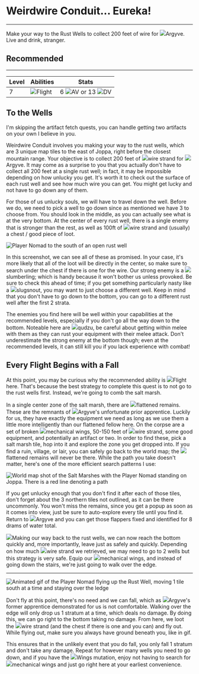 # Weirdwire Conduit... Eureka!

---

Make your way to the Rust Wells to collect 200 feet of wire for <span class="nowrap"><span class="injected"><span class="icon-container"><img class="inline-icon" src="/icons/Creatures/Argyve.png" /></span><span class="object">Argyve</span></span>.</span> Live and drink, stranger.

<div class="section-info">

## Recommended

---

| Level | Abilities | Stats         |
| ----- | --------- | ------------- |
| 7     | <span class="injected"><span class="icon-container"><img class="inline-icon" src="/icons/Abilities/CommandFlyToggle.png" /></span><span class="skill">Flight</span></span>    | 6 <span class="injected"><span class="stat-container"><img class="inline-icon" src="/icons/Text/armorValue.png" /></span><span class="stat">AV</span></span> or 13 <span class="injected"><span class="stat-container"><img class="inline-icon" src="/icons/Text/dodgeValue.png" /></span><span class="stat">DV</span></span> |

</div>

## To the Wells

I'm skipping the artifact fetch quests, you can handle getting two artifacts on your own I believe in you.

Weirdwire Conduit involves you making your way to the rust wells, which are 3 unique map tiles to the east of Joppa, right before the closest mountain range. Your objective is to collect 200 feet of <span class="injected"><span class="icon-container"><img class="inline-icon" src="/icons/Items/Wire Strand.png" /></span><span class="object"><span class="injected"><span class="r">wire strand</span></span></span></span> for <span class="nowrap"><span class="injected"><span class="icon-container"><img class="inline-icon" src="/icons/Creatures/Argyve.png" /></span><span class="object">Argyve</span></span>.</span> It may come as a surprise to you that you actually don't have to collect all 200 feet at a single rust well; in fact, it may be impossible depending on how unlucky you get. It's worth it to check out the surface of each rust well and see how much wire you can get. You might get lucky and not have to go down any of them.

For those of us unlucky souls, we will have to travel down the well. Before we do, we need to pick a well to go down since as mentioned we have 3 to choose from. You should look in the middle, as you can actually see what is at the very bottom. At the center of every rust well, there is a single enemy that is stronger than the rest, as well as 100ft of <span class="injected"><span class="icon-container"><img class="inline-icon" src="/icons/Items/Wire Strand.png" /></span><span class="object"><span class="injected"><span class="r">wire strand</span></span></span></span> and (usually) a chest / good piece of loot.

<span>![Player Nomad to the south of an open rust well]($assetsDir/images/quests/weirdwire-well.png)</span>

In this screenshot, we can see all of these as promised. In your case, it's more likely that all of the loot will be directly in the center, so make sure to search under the chest if there is one for the wire. Our strong enemy is a <span class="nowrap"><span class="injected"><span class="icon-container"><img class="inline-icon" src="/icons/Creatures/Slumberling.png" /></span><span class="object">slumberling</span></span>;</span> which is handy because it won't bother us unless provoked. Be sure to check this ahead of time; if you get something particularly nasty like a <span class="nowrap"><span class="injected"><span class="icon-container"><img class="inline-icon" src="/icons/Creatures/Slugsnout.png" /></span><span class="object">slugsnout</span></span>,</span> you may want to just choose a different well. Keep in mind that you don't have to go down to the bottom, you can go to a different rust well after the first 2 strata.

The enemies you find here will be well within your capabilities at the recommended levels, especially if you don't go all the way down to the bottom. Noteable here are <span class="nowrap"><span class="injected"><span class="icon-container"><img class="inline-icon" src="/icons/Creatures/Qudzu.png" /></span><span class="object"><span class="injected"><span class="r">qudzu</span></span></span></span>,</span> be careful about getting within melee with them as they can rust your equipment with their melee attack. Don't underestimate the strong enemy at the bottom though; even at the recommended levels, it can still kill you if you lack experience with combat!

## Every Flight Begins with a Fall

At this point, you may be curious why the recommended ability is <span class="injected"><span class="icon-container"><img class="inline-icon" src="/icons/Abilities/CommandFlyToggle.png" /></span><span class="skill">Flight</span></span> here. That's because the best strategy to complete this quest is to not go to the rust wells first. Instead, we're going to comb the salt marsh.

In a single center zone of the salt marsh, there are <span class="nowrap"><span class="injected"><span class="icon-container"><img class="inline-icon" src="/icons/Items/SkrefCorpse.png" /></span><span class="object">flattened remains</span></span>.</span> These are the remnants of <span class="injected"><span class="icon-container"><img class="inline-icon" src="/icons/Creatures/Argyve.png" /></span><span class="object">Argyve's</span></span> unfortunate prior apprentice. Luckily for us, they have exactly the equipment we need as long as we use them a little more intelligently than our flattened fellow here. On the corpse are a set of broken <span class="nowrap"><span class="injected"><span class="icon-container"><img class="inline-icon" src="/icons/Items/Mechanical Wings.png" /></span><span class="object">mechanical wings</span></span>,</span> 50-150 feet of <span class="nowrap"><span class="injected"><span class="icon-container"><img class="inline-icon" src="/icons/Items/Wire Strand.png" /></span><span class="object"><span class="injected"><span class="r">wire strand</span></span></span></span>,</span> some good equipment, and potentially an artifact or two. In order to find these, pick a salt marsh tile, hop into it and explore the zone you get dropped into. If you find a ruin, village, or lair, you can safely go back to the world map; the <span class="injected"><span class="icon-container"><img class="inline-icon" src="/icons/Items/SkrefCorpse.png" /></span><span class="object">flattened remains</span></span> will never be there. While the path you take doesn't matter, here's one of the more efficient search patterns I use:

![World map shot of the Salt Marshes with the Player Nomad standing on Joppa. There is a red line denoting a path]($assetsDir/images/quests/weirdwire-marshPath.png)

If you get unlucky enough that you don't find it after each of those tiles, don't forget about the 3 northern tiles not outlined, as it can be there uncommonly. You won't miss the remains, since you get a popup as soon as it comes into view, just be sure to auto-explore every tile until you find it. Return to <span class="injected"><span class="icon-container"><img class="inline-icon" src="/icons/Creatures/Argyve.png" /></span><span class="object">Argyve</span></span> and you can get those flappers fixed and identified for 8 drams of water total.

<span class="injected"><span class="icon-container"><img class="inline-icon" src="/icons/Creatures/Mak.png" /></span><span class="object">Making</span></span> our way back to the rust wells, we can now reach the bottom quickly and, more importantly, leave just as safely and quickly. Depending on how much <span class="injected"><span class="icon-container"><img class="inline-icon" src="/icons/Items/Wire Strand.png" /></span><span class="object"><span class="injected"><span class="r">wire strand</span></span></span></span> we retrieved, we may need to go to 2 wells but this strategy is very safe. Equip our <span class="nowrap"><span class="injected"><span class="icon-container"><img class="inline-icon" src="/icons/Items/Mechanical Wings.png" /></span><span class="object">mechanical wings</span></span>,</span> and instead of going down the stairs, we're just going to walk over the edge.

---

<span>![Animated gif of the Player Nomad flying up the Rust Well, moving 1 tile south at a time and staying over the ledge]($assetsDir/images/quests/weirdwire-flying.gif)</span>

Don't fly at this point, there's no need and we can fall, which as <span class="injected"><span class="icon-container"><img class="inline-icon" src="/icons/Creatures/Argyve.png" /></span><span class="object">Argyve's</span></span> former apprentice demonstrated for us is not comfortable. Walking over the edge will only drop us 1 stratum at a time, which deals no damage. By doing this, we can go right to the bottom taking no damage. From here, we loot the <span class="injected"><span class="icon-container"><img class="inline-icon" src="/icons/Items/Wire Strand.png" /></span><span class="object"><span class="injected"><span class="r">wire strand</span></span></span></span> (and the chest if there is one and you can) and fly out. While flying out, make sure you always have ground beneath you, like in gif.

This ensures that in the unlikely event that you do fall, you only fall 1 stratum and don't take any damage. Repeat for however many wells you need to go down, and if you have the <span class="injected"><span class="icon-container"><img class="inline-icon" src="/icons/Mutations/Wings.png" /></span><span class="mutation">Wings</span></span> mutation, enjoy not having to search for <span class="injected"><span class="icon-container"><img class="inline-icon" src="/icons/Items/Mechanical Wings.png" /></span><span class="object">mechanical wings</span></span> and just go right here at your earliest convenience.
